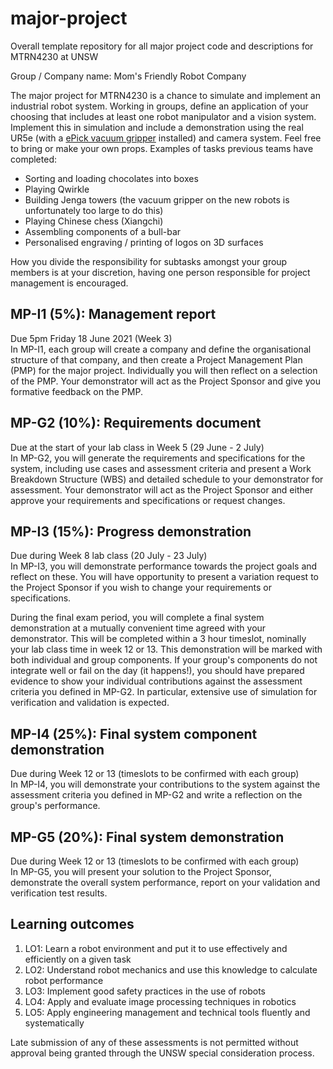# major-project
Overall template repository for all major project code and descriptions for MTRN4230 at UNSW

Group / Company name: Mom's Friendly Robot Company

The major project for MTRN4230 is a chance to simulate and implement an industrial robot system. Working in groups, define an application of your choosing that includes at least one robot manipulator and a vision system. Implement this in simulation and include a demonstration using the real UR5e (with a [ePick vacuum gripper](https://www.universal-robots.com/plus/urplus-components/handling-grippers/epick/) installed) and camera system. Feel free to bring or make your own props. Examples of tasks previous teams have completed:
 - Sorting and loading chocolates into boxes
 - Playing Qwirkle
 - Building Jenga towers (the vacuum gripper on the new robots is unfortunately too large to do this)
 - Playing Chinese chess (Xiangchi)
 - Assembling components of a bull-bar
 - Personalised engraving / printing of logos on 3D surfaces
  
How you divide the responsibility for subtasks amongst your group members is at your discretion, having one person responsible for project management is encouraged.
  
## MP-I1 (5%): Management report
Due 5pm Friday 18 June 2021 (Week 3)\
In MP-I1, each group will create a company and define the organisational structure of that company, and then create a Project Management Plan (PMP) for the major project. Individually you will then reflect on a selection of the PMP. Your demonstrator will act as the Project Sponsor and give you formative feedback on the PMP.
  
## MP-G2 (10%): Requirements document
Due at the start of your lab class in Week 5 (29 June - 2 July)\
In MP-G2, you will generate the requirements and specifications for the system, including use cases and assessment criteria and present a Work Breakdown Structure (WBS) and detailed schedule to your demonstrator for assessment. Your demonstrator will act as the Project Sponsor and either approve your requirements and specifications or request changes.
  
## MP-I3 (15%): Progress demonstration
Due during Week 8 lab class (20 July - 23 July)\
In MP-I3, you will demonstrate performance towards the project goals and reflect on these. You will have opportunity to present a variation request to the Project Sponsor if you wish to change your requirements or specifications.
  
During the final exam period, you will complete a final system demonstration at a mutually convenient time agreed with your demonstrator. This will be completed within a 3 hour timeslot, nominally your lab class time in week 12 or 13. This demonstration will be marked with both individual and group components. If your group's components do not integrate well or fail on the day (it happens!), you should have prepared evidence to show your individual contributions against the assessment criteria you defined in MP-G2. In particular, extensive use of simulation for verification and validation is expected.

## MP-I4 (25%): Final system component demonstration
Due during Week 12 or 13 (timeslots to be confirmed with each group)\
In MP-I4, you will demonstrate your contributions to the system against the assessment criteria you defined in MP-G2 and write a reflection on the group's performance.
  
## MP-G5 (20%): Final system demonstration
Due during Week 12 or 13 (timeslots to be confirmed with each group)\
In MP-G5, you will present your solution to the Project Sponsor, demonstrate the overall system performance, report on your validation and verification test results. 

## Learning outcomes
1. LO1: Learn a robot environment and put it to use effectively and efficiently on a given task
2. LO2: Understand robot mechanics and use this knowledge to calculate robot performance
3. LO3: Implement good safety practices in the use of robots
4. LO4: Apply and evaluate image processing techniques in robotics
5. LO5: Apply engineering management and technical tools fluently and systematically
  
Late submission of any of these assessments is not permitted without approval being granted through the UNSW special consideration process.










